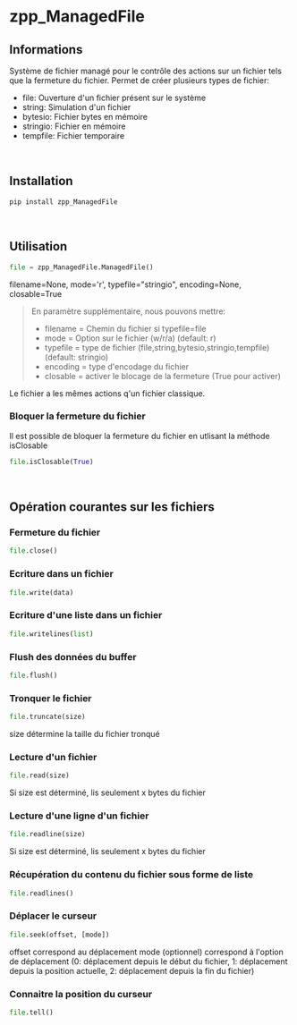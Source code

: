 # zpp_ManagedFile
## Informations
Système de fichier managé pour le contrôle des actions sur un fichier tels que la fermeture du fichier.
Permet de créer plusieurs types de fichier:
- file: Ouverture d'un fichier présent sur le système
- string: Simulation d'un fichier
- bytesio: Fichier bytes en mémoire
- stringio: Fichier en mémoire
- tempfile: Fichier temporaire

<br>

## Installation
```console
pip install zpp_ManagedFile
```
<br>

## Utilisation
```python
file = zpp_ManagedFile.ManagedFile()
```
filename=None, mode='r', typefile="stringio", encoding=None, closable=True
>En paramètre supplémentaire, nous pouvons mettre:<br/>
>- filename = Chemin du fichier si typefile=file
>- mode = Option sur le fichier (w/r/a)   (default: r)
>- typefile = type de fichier  (file,string,bytesio,stringio,tempfile)  (default: stringio)
>- encoding = type d'encodage du fichier
>- closable = activer le blocage de la fermeture (True pour activer)

Le fichier a les mêmes actions q'un fichier classique.

### Bloquer la fermeture du fichier

Il est possible de bloquer la fermeture du fichier en utlisant la méthode isClosable
```python
file.isClosable(True)
```
<br>

## Opération courantes sur les fichiers

### Fermeture du fichier
```python
file.close()
```

### Ecriture dans un fichier
```python
file.write(data)
```

### Ecriture d'une liste dans un fichier
```python
file.writelines(list)
```

### Flush des données du buffer
```python
file.flush()
```

### Tronquer le fichier
```python
file.truncate(size)
```
size détermine la taille du fichier tronqué

### Lecture d'un fichier
```python
file.read(size)
```
Si size est déterminé, lis seulement x bytes du fichier

### Lecture d'une ligne d'un fichier
```python
file.readline(size)
```
Si size est déterminé, lis seulement x bytes du fichier

### Récupération du contenu du fichier sous forme de liste
```python
file.readlines()
```

### Déplacer le curseur
```python
file.seek(offset, [mode])
```
offset correspond au déplacement
mode (optionnel) correspond à l'option de déplacement (0: déplacement depuis le début du fichier, 1: déplacement depuis la position actuelle, 2: déplacement depuis la fin du fichier)

### Connaitre la position du curseur
```python
file.tell()
```